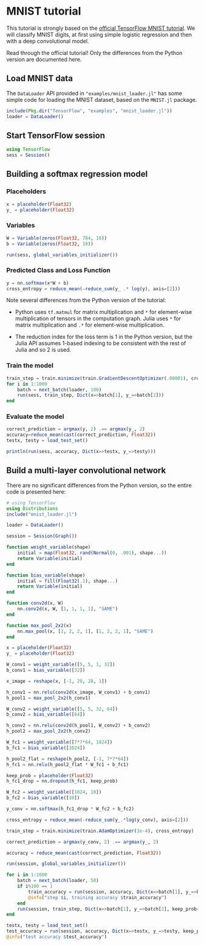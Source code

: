 # MNIST tutorial

This tutorial is strongly based on the [official TensorFlow MNIST tutorial](https://www.tensorflow.org/versions/r0.10/tutorials/mnist/pros/index.html). We will classify MNIST digits, at first using simple logistic regression and then with a deep convolutional model.

Read through the official tutorial! Only the differences from the Python version are documented here.

## Load MNIST data

The `DataLoader` API provided in `"examples/mnist_loader.jl"` has some simple code for loading the MNIST dataset, based on the `MNIST.jl` package.

```julia
include(Pkg.dir("TensorFlow", "examples", "mnist_loader.jl"))
loader = DataLoader()
```

## Start TensorFlow session

```julia
using TensorFlow
sess = Session()
```

## Building a softmax regression model

### Placeholders

```julia
x = placeholder(Float32)
y_ = placeholder(Float32)
```

### Variables

```julia
W = Variable(zeros(Float32, 784, 10))
b = Variable(zeros(Float32, 10))

run(sess, global_variables_initializer())
```

### Predicted Class and Loss Function

```julia
y = nn.softmax(x*W + b)
cross_entropy = reduce_mean(-reduce_sum(y_ .* log(y), axis=[2]))
```

Note several differences from the Python version of the tutorial:

* Python uses `tf.matmul` for matrix multiplication and `*` for element-wise multiplication of tensors in the computation graph. Julia uses `*` for matrix multiplication and `.*` for element-wise multiplication.

* The reduction index for the loss term is 1 in the Python version, but the Julia API assumes 1-based indexing to be consistent with the rest of Julia and so 2 is used.

### Train the model

```julia
train_step = train.minimize(train.GradientDescentOptimizer(.00001), cross_entropy)
for i in 1:1000
    batch = next_batch(loader, 100)
    run(sess, train_step, Dict(x=>batch[1], y_=>batch[2]))
end
```

### Evaluate the model

```julia
correct_prediction = argmax(y, 2) .== argmax(y_, 2)
accuracy=reduce_mean(cast(correct_prediction, Float32))
testx, testy = load_test_set()

println(run(sess, accuracy, Dict(x=>testx, y_=>testy)))
```

## Build a multi-layer convolutional network

There are no significant differences from the Python version, so the entire code is presented here:

```julia
# using TensorFlow
using Distributions
include("mnist_loader.jl")

loader = DataLoader()

session = Session(Graph())

function weight_variable(shape)
    initial = map(Float32, rand(Normal(0, .001), shape...))
    return Variable(initial)
end

function bias_variable(shape)
    initial = fill(Float32(.1), shape...)
    return Variable(initial)
end

function conv2d(x, W)
    nn.conv2d(x, W, [1, 1, 1, 1], "SAME")
end

function max_pool_2x2(x)
    nn.max_pool(x, [1, 2, 2, 1], [1, 2, 2, 1], "SAME")
end

x = placeholder(Float32)
y_ = placeholder(Float32)

W_conv1 = weight_variable([5, 5, 1, 32])
b_conv1 = bias_variable([32])

x_image = reshape(x, [-1, 28, 28, 1])

h_conv1 = nn.relu(conv2d(x_image, W_conv1) + b_conv1)
h_pool1 = max_pool_2x2(h_conv1)

W_conv2 = weight_variable([5, 5, 32, 64])
b_conv2 = bias_variable([64])

h_conv2 = nn.relu(conv2d(h_pool1, W_conv2) + b_conv2)
h_pool2 = max_pool_2x2(h_conv2)

W_fc1 = weight_variable([7*7*64, 1024])
b_fc1 = bias_variable([1024])

h_pool2_flat = reshape(h_pool2, [-1, 7*7*64])
h_fc1 = nn.relu(h_pool2_flat * W_fc1 + b_fc1)

keep_prob = placeholder(Float32)
h_fc1_drop = nn.dropout(h_fc1, keep_prob)

W_fc2 = weight_variable([1024, 10])
b_fc2 = bias_variable([10])

y_conv = nn.softmax(h_fc1_drop * W_fc2 + b_fc2)

cross_entropy = reduce_mean(-reduce_sum(y_.*log(y_conv), axis=[2]))

train_step = train.minimize(train.AdamOptimizer(1e-4), cross_entropy)

correct_prediction = argmax(y_conv, 2) .== argmax(y_, 2)

accuracy = reduce_mean(cast(correct_prediction, Float32))

run(session, global_variables_initializer())

for i in 1:1000
    batch = next_batch(loader, 50)
    if i%100 == 1
        train_accuracy = run(session, accuracy, Dict(x=>batch[1], y_=>batch[2], keep_prob=>1.0))
        @info("step $i, training accuracy $train_accuracy")
    end
    run(session, train_step, Dict(x=>batch[1], y_=>batch[2], keep_prob=>.5))
end

testx, testy = load_test_set()
test_accuracy = run(session, accuracy, Dict(x=>testx, y_=>testy, keep_prob=>1.0))
@info("test accuracy $test_accuracy")
```
